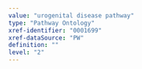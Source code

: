 ```yaml
---
value: "urogenital disease pathway"
type: "Pathway Ontology"
xref-identifier: "0001699"
xref-dataSource: "PW"
definition: ""
level: "2"
---
```

